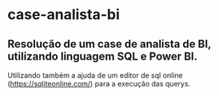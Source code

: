 # case-analista-bi
## Resolução de um case de analista de BI, utilizando linguagem SQL e Power BI.
Utilizando também a ajuda de um editor de sql online (https://sqliteonline.com/) para a execução das querys.
